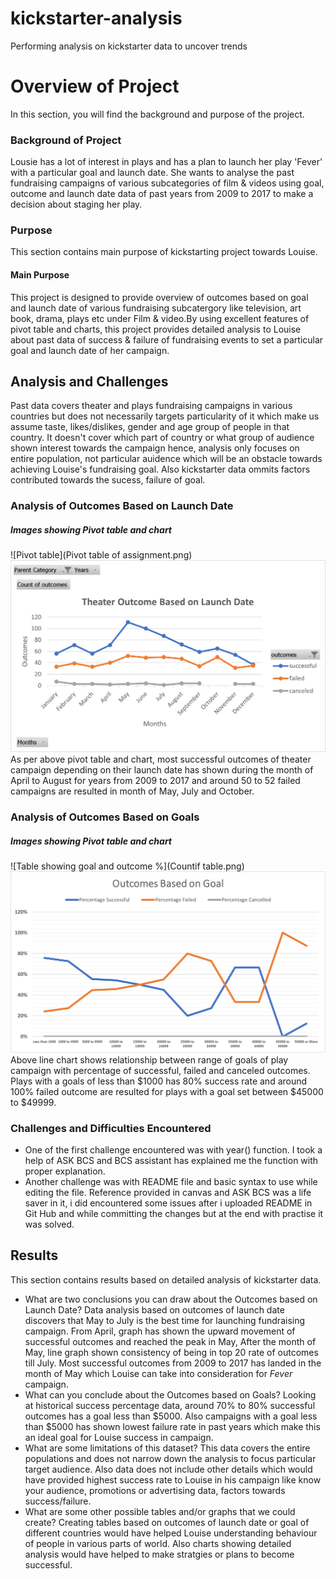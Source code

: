 # kickstarter-analysis
Performing analysis on kickstarter data to uncover trends
# Overview of Project
In this section, you will find the background and purpose of the project.
### Background of Project
Lousie has a lot of interest in plays and has a plan to launch her play 'Fever' with a particular goal and launch date. She wants to analyse the past fundraising campaigns of various subcategories of film & videos using goal, outcome and launch date data of past years from 2009 to 2017 to make a decision about staging her play.  
### Purpose
This section contains main purpose of kickstarting project towards Louise.
#### Main Purpose
This project is designed to provide overview of outcomes based on goal and launch date of various fundraising subcatergory like television, art book, drama, plays etc under Film & video.By using excellent features of pivot table and charts, this project provides detailed analysis to Louise about past data of success & failure of fundraising events to set a particular goal and launch date of her campaign. 
## Analysis and Challenges
Past data covers theater and plays fundraising campaigns in various countries but does not necessarily targets particularity of it which make us assume taste, likes/dislikes, gender and age group of people in that country. It doesn't cover which part of country or what group of audience shown interest towards the campaign hence, analysis only focuses on entire population, not particular auidence which will be an obstacle towards achieving Louise's fundraising goal. Also kickstarter data ommits factors contributed towards the sucess, failure of goal. 
### Analysis of Outcomes Based on Launch Date 
##### Images showing Pivot table and chart
![Pivot table](Pivot table of assignment.png) 
![Theater outcomes based on Launch Date](Theater_outcomes_vs_Launch.png)
As per above pivot table and chart, most successful outcomes of theater campaign depending on their launch date has shown during the month of April to August for years from 2009 to 2017 and around 50 to 52 failed campaigns are resulted in month of May, July and October. 
### Analysis of Outcomes Based on Goals
##### Images showing Pivot table and chart
![Table showing goal and outcome %](Countif table.png)
![Outcomes vs Goals](Outcomes_vs_Goals.png)
Above line chart shows relationship between range of goals of play campaign with percentage of successful, failed and canceled outcomes. Plays with a goals of less than $1000 has 80% success rate and around 100% failed outcome are resulted for plays with a goal set between $45000 to $49999.
### Challenges and Difficulties Encountered
  - One of the first challenge encountered was with year() function. I took a help of ASK BCS and BCS assistant has explained me the function with proper explanation. 
  - Another challenge was with README file and basic syntax to use while editing the file. Reference provided in canvas and ASK BCS was a life saver in it, i did encountered some issues after i uploaded README in Git Hub and while committing the changes but at the end with practise it was solved. 
## Results
This section contains results based on detailed analysis of kickstarter data. 
- What are two conclusions you can draw about the Outcomes based on Launch Date?
Data analysis based on outcomes of launch date discovers that May to July is the best time for launching fundraising campaign. From April, graph has shown the upward movement of successful outcomes and reached the peak in May, After the month of May, line graph shown consistency of being in top 20 rate of outcomes till July. Most successful outcomes from 2009 to 2017 has landed in the month of May which Louise can take into consideration for *Fever* campaign. 
- What can you conclude about the Outcomes based on Goals?
Looking at historical success percentage data, around 70% to 80% successful outcomes has a goal less than $5000. Also campaigns with a goal less than $5000 has shown lowest failure rate in past years which make this an ideal goal for Louise success in campaign. 
- What are some limitations of this dataset?
This data covers the entire populations and does not narrow down the analysis to focus particular target audience. Also data does not include other details which would have provided highest success rate to Louise in his campaign like know your audience, promotions or advertising data, factors towards success/failure.
- What are some other possible tables and/or graphs that we could create?
Creating tables based on outcomes of launch date or goal of different countries would have helped Louise understanding behaviour of people in various parts of world. Also charts showing detailed analysis would have helped to make stratgies or plans to become successful. 
